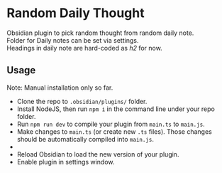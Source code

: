 # Random Daily Thought

Obsidian plugin to pick random thought from random daily note.  
Folder for Daily notes can be set via settings.  
Headings in daily note are hard-coded as _h2_ for now.

## Usage

Note: Manual installation only so far.

- Clone the repo to `.obsidian/plugins/` folder.
- Install NodeJS, then run `npm i` in the command line under your repo folder.
- Run `npm run dev` to compile your plugin from `main.ts` to `main.js`.
- Make changes to `main.ts` (or create new `.ts` files). Those changes should be automatically compiled into `main.js`.
-
- Reload Obsidian to load the new version of your plugin.
- Enable plugin in settings window.
